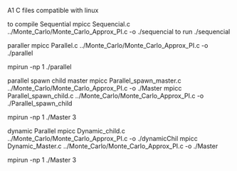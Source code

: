 
A1
C files compatible with linux

to compile Sequential
mpicc Sequencial.c ../Monte_Carlo/Monte_Carlo_Approx_PI.c -o ./sequencial
to run
./sequencial



paraller
mpicc Parallel.c ../Monte_Carlo/Monte_Carlo_Approx_PI.c -o ./parallel

mpirun -np 1 ./parallel




parallel spawn child master
mpicc Parallel_spawn_master.c ../Monte_Carlo/Monte_Carlo_Approx_PI.c -o ./Master
mpicc Parallel_spawn_child.c ../Monte_Carlo/Monte_Carlo_Approx_PI.c -o ./Parallel_spawn_child

mpirun -np 1 ./Master 3





dynamic Parallel
mpicc Dynamic_child.c ../Monte_Carlo/Monte_Carlo_Approx_PI.c -o ./dynamicChil
mpicc Dynamic_Master.c ../Monte_Carlo/Monte_Carlo_Approx_PI.c -o ./Master

mpirun -np 1 ./Master 3
